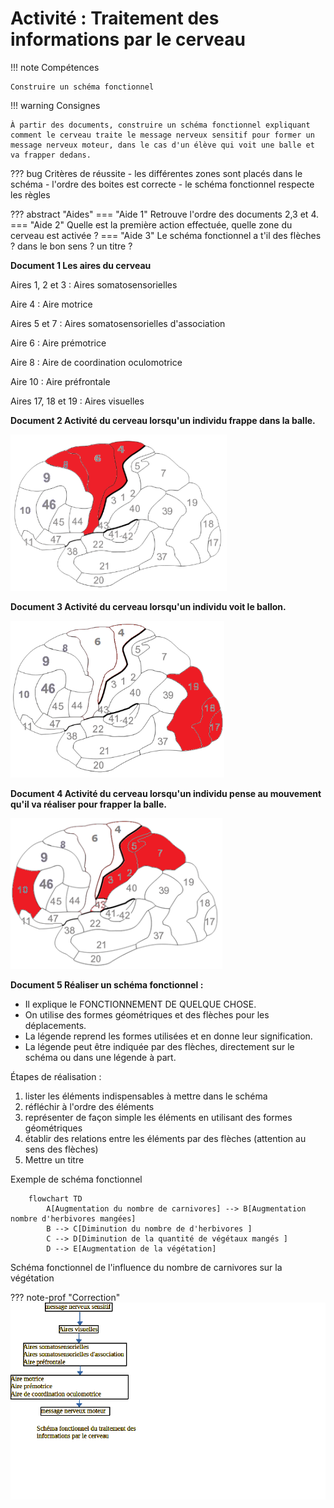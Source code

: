 # Activité : Traitement des informations par le cerveau

!!! note Compétences

    Construire un schéma fonctionnel
 

!!! warning Consignes

    À partir des documents, construire un schéma fonctionnel expliquant comment le cerveau traite le message nerveux sensitif pour former un message nerveux moteur, dans le cas d'un élève qui voit une balle et va frapper dedans.
    
??? bug Critères de réussite
    - les différentes zones sont placés dans le schéma
    - l'ordre des boites est correcte
    - le schéma fonctionnel respecte les règles

??? abstract "Aides"
    === "Aide 1"
        Retrouve l'ordre des documents 2,3 et 4.
    === "Aide 2"
        Quelle est la première action effectuée, quelle zone du cerveau est activée ?
    === "Aide 3"
        Le schéma fonctionnel a t'il des flèches  ? dans le bon sens ? un titre ?
        

**Document 1 Les aires du cerveau**

Aires 1, 2 et 3 : Aires somatosensorielles

Aire 4 : Aire motrice

Aires 5 et 7 : Aires somatosensorielles d'association

Aire 6 : Aire prémotrice

Aire 8 : Aire de coordination oculomotrice

Aire 10 : Aire préfrontale

Aires 17, 18 et 19 : Aires visuelles


**Document 2 Activité du cerveau lorsqu'un individu frappe dans la balle.**

![](Pictures/cerveauFrappe.png)


**Document 3 Activité du cerveau lorsqu'un individu voit le ballon.**

![](Pictures/cerveauVoir.png)


**Document 4 Activité du cerveau lorsqu'un individu pense au mouvement qu'il va réaliser pour frapper la balle.**

![](Pictures/cerveauPense.png)



**Document 5 Réaliser un schéma fonctionnel :**

- Il explique le FONCTIONNEMENT DE QUELQUE CHOSE.
- On utilise des formes géométriques et des flèches pour les déplacements.  
- La légende reprend les formes utilisées et en donne leur signification.  
- La légende peut être indiquée par des flèches, directement sur le schéma ou dans une légende à part.

Étapes de réalisation :
1. lister les éléments indispensables à mettre dans le schéma
2. réfléchir à l'ordre des éléments
3. représenter de façon simple les éléments en utilisant des formes géométriques
4. établir des relations entre les éléments par des flèches (attention au sens des flèches)
5. Mettre un titre

Exemple de schéma fonctionnel
```mermaid
    flowchart TD
        A[Augmentation du nombre de carnivores] --> B[Augmentation nombre d'herbivores mangées] 
        B --> C[Diminution du nombre de d'herbivores ] 
        C --> D[Diminution de la quantité de végétaux mangés ]
        D --> E[Augmentation de la végétation]

```
Schéma fonctionnel de l'influence du nombre de carnivores sur la végétation


??? note-prof "Correction"
    ![](Pictures/correctSchemaTraitementCerveau.png)


